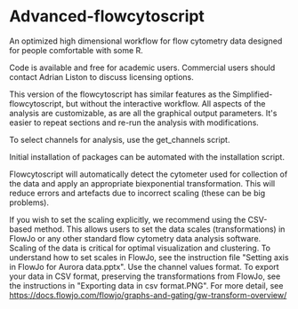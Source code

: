 # Advanced-flowcytoscript
An optimized high dimensional workflow for flow cytometry data designed for people comfortable with some R.

Code is available and free for academic users. Commercial users should contact Adrian Liston to discuss licensing options.

This version of the flowcytoscript has similar features as the Simplified-flowcytoscript, but without the interactive workflow. All aspects of the analysis are customizable, as are all the graphical output parameters. It's easier to repeat sections and re-run the analysis with modifications.

To select channels for analysis, use the get_channels script.

Initial installation of packages can be automated with the installation script.

Flowcytoscript will automatically detect the cytometer used for collection of the data and apply an appropriate biexponential transformation. This will reduce errors and artefacts due to incorrect scaling (these can be big problems).

If you wish to set the scaling explicitly, we recommend using the CSV-based method. This allows users to set the data scales (transformations) in FlowJo or any other standard flow cytometry data analysis software. Scaling of the data is critical for optimal visualization and clustering. To understand how to set scales in FlowJo, see the instruction file "Setting axis in FlowJo for Aurora data.pptx". Use the channel values format. To export your data in CSV format, preserving the transformations from FlowJo, see the instructions in "Exporting data in csv format.PNG". For more detail, see https://docs.flowjo.com/flowjo/graphs-and-gating/gw-transform-overview/
